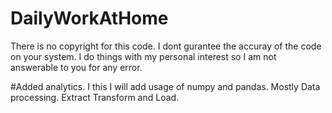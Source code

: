 # DailyWorkAtHome
There is no copyright for this code.
I dont gurantee the accuray of the code on your system.
I do things with my personal interest so I am not answerable to you for any error.

#Added analytics.
I this I will add usage of numpy and pandas.
Mostly Data processing. Extract Transform and Load.
